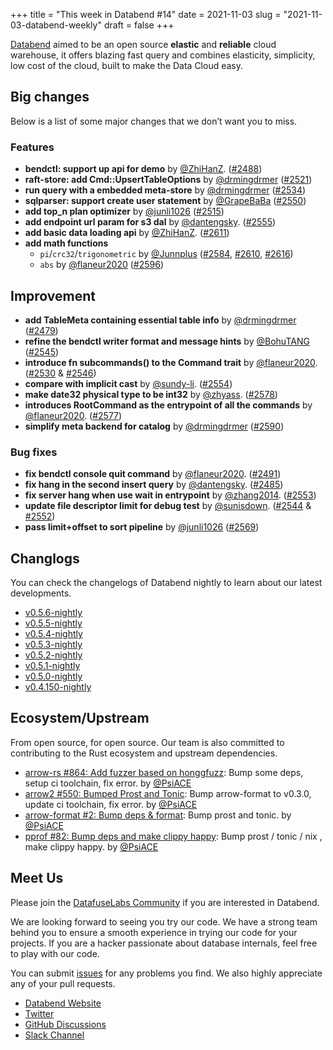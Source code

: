 +++
title = "This week in Databend #14"
date = 2021-11-03
slug = "2021-11-03-databend-weekly"
draft = false
+++

[Databend](https://github.com/datafuselabs/databend) aimed to be an open source **elastic** and **reliable** cloud warehouse, it offers blazing fast query and combines elasticity, simplicity, low cost of the cloud, built to make the Data Cloud easy.

## Big changes

Below is a list of some major changes that we don’t want you to miss.

### Features

- **bendctl: support up api for demo** by [@ZhiHanZ](https://github.com/ZhiHanZ). ([#2488](https://github.com/datafuselabs/databend/pull/2448))
- **raft-store: add Cmd::UpsertTableOptions** by [@drmingdrmer](https://github.com/drmingdrmer) ([#2521](https://github.com/datafuselabs/databend/pull/2521))
- **run query with a embedded meta-store** by [@drmingdrmer](https://github.com/drmingdrmer) ([#2534](https://github.com/datafuselabs/databend/pull/2534))
- **sqlparser: support create user statement** by [@GrapeBaBa](https://github.com/GrapeBaBa) ([#2550](https://github.com/datafuselabs/databend/pull/2550))
- **add top_n plan optimizer** by [@junli1026](https://github.com/junli1026) ([#2515](https://github.com/datafuselabs/databend/pull/2515))
- **add endpoint url param for s3 dal** by [@dantengsky](https://github.com/dantengsky). ([#2555](https://github.com/datafuselabs/databend/pull/2555))
- **add basic data loading api** by [@ZhiHanZ](https://github.com/ZhiHanZ). ([#2611](https://github.com/datafuselabs/databend/pull/2611))
- **add math functions**
  - `pi`/`crc32`/`trigonometric` by [@Junnplus](https://github.com/Junnplus) ([#2584](https://github.com/datafuselabs/databend/pull/2584), [#2610](https://github.com/datafuselabs/datafuse/pull/2610), [#2616](https://github.com/datafuselabs/databend/pull/2616))
  - `abs` by [@flaneur2020](https://github.com/flaneur2020) ([#2596](https://github.com/datafuselabs/databend/pull/2596))

## Improvement

- **add TableMeta containing essential table info** by [@drmingdrmer](https://github.com/drmingdrmer) ([#2479](https://github.com/datafuselabs/databend/pull/2479))
- **refine the bendctl writer format and message hints** by [@BohuTANG](https://github.com/BohuTANG) ([#2545](https://github.com/datafuselabs/databend/pull/2545))
- **introduce fn subcommands() to the Command trait** by [@flaneur2020](https://github.com/flaneur2020). ([#2530](https://github.com/datafuselabs/databend/pull/2530) & [#2546](https://github.com/datafuselabs/databend/pull/2546))
- **compare with implicit cast** by [@sundy-li](https://github.com/sundy-li). ([#2554](https://github.com/datafuselabs/databend/pull/2554))
- **make date32 physical type to be int32** by [@zhyass](https://github.com/zhyass). ([#2578](https://github.com/datafuselabs/databend/pull/2578))
- **introduces RootCommand as the entrypoint of all the commands** by [@flaneur2020](https://github.com/flaneur2020). ([#2577](https://github.com/datafuselabs/databend/pull/2577))
- **simplify meta backend for catalog** by [@drmingdrmer](https://github.com/drmingdrmer) ([#2590](https://github.com/datafuselabs/databend/pull/2590))

### Bug fixes

- **fix bendctl console quit command** by [@flaneur2020](https://github.com/flaneur2020). ([#2491](https://github.com/datafuselabs/databend/pull/2491))
- **fix hang in the second insert query** by [@dantengsky](https://github.com/dantengsky). ([#2485](https://github.com/datafuselabs/databend/pull/2485))
- **fix server hang when use wait in entrypoint** by [@zhang2014](https://github.com/zhang2014). ([#2553](https://github.com/datafuselabs/databend/pull/2553))
- **update file descriptor limit for debug test** by [@sunisdown](https://github.com/sunisdown). ([#2544](https://github.com/datafuselabs/databend/pull/2544) & [#2552](https://github.com/datafuselabs/databend/pull/2552))
- **pass limit+offset to sort pipeline**  by [@junli1026](https://github.com/junli1026) ([#2569](https://github.com/datafuselabs/databend/pull/2569))

## Changlogs

You can check the changelogs of Databend nightly to learn about our latest developments.

- [v0.5.6-nightly](https://github.com/datafuselabs/databend/releases/tag/v0.5.6-nightly)
- [v0.5.5-nightly](https://github.com/datafuselabs/databend/releases/tag/v0.5.5-nightly)
- [v0.5.4-nightly](https://github.com/datafuselabs/databend/releases/tag/v0.5.4-nightly)
- [v0.5.3-nightly](https://github.com/datafuselabs/databend/releases/tag/v0.5.3-nightly)
- [v0.5.2-nightly](https://github.com/datafuselabs/databend/releases/tag/v0.5.2-nightly)
- [v0.5.1-nightly](https://github.com/datafuselabs/databend/releases/tag/v0.5.1-nightly)
- [v0.5.0-nightly](https://github.com/datafuselabs/databend/releases/tag/v0.5.0-nightly)
- [v0.4.150-nightly](https://github.com/datafuselabs/databend/releases/tag/v0.4.150-nightly)

## Ecosystem/Upstream

From open source, for open source. Our team is also committed to contributing to the Rust ecosystem and upstream dependencies.

- [arrow-rs #864: Add fuzzer based on honggfuzz](https://github.com/apache/arrow-rs/pull/864): Bump some deps, setup ci toolchain, fix error. by [@PsiACE](https://github.com/PsiACE/)
- [arrow2 #550: Bumped Prost and Tonic](https://github.com/jorgecarleitao/arrow2/pull/550): Bump arrow-format to v0.3.0, update ci toolchain, fix error. by [@PsiACE](https://github.com/PsiACE/)
- [arrow-format #2: Bump deps & format](https://github.com/DataEngineeringLabs/arrow-format/pull/2): Bump prost and tonic. by [@PsiACE](https://github.com/PsiACE/)
- [pprof #82: Bump deps and make clippy happy](https://github.com/tikv/pprof-rs/pull/82): Bump prost / tonic / nix , make clippy happy. by [@PsiACE](https://github.com/PsiACE/)

## Meet Us

Please join the [DatafuseLabs Community](https://github.com/datafuselabs/) if you are interested in Databend.

We are looking forward to seeing you try our code. We have a strong team behind you to ensure a smooth experience in trying our code for your projects.
If you are a hacker passionate about database internals, feel free to play with our code.

You can submit [issues](https://github.com/datafuselabs/databend/issues) for any problems you find. We also highly appreciate any of your pull requests.

- [Databend Website](https://databend.rs)
- [Twitter](https://twitter.com/Datafuse_Labs)
- [GitHub Discussions](https://github.com/datafuselabs/databend/discussions)
- [Slack Channel](https://datafusecloud.slack.com/join/shared_invite/zt-nojrc9up-50IRla1Y1h56rqwCTkkDJA)
